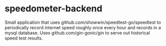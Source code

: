# speedometer-backend
Small application that uses github.com/showwin/speedtest-go/speedtest to periodically record internet speed roughly once every hour and records in a mysql database.
Uses github.com/gin-gonic/gin to serve out historical speed test results.

